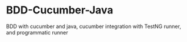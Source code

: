 # BDD-Cucumber-Java
BDD with cucumber and java, cucumber integration with TestNG runner, and programmatic runner 
